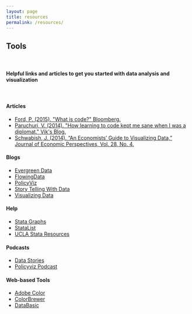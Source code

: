 ```yaml
---
layout: page
title: resources
permalink: /resources/
---
```


## Tools 
<br>


#### Helpful links and articles to get you started with data analysis and visualization   
<br>

#### Articles
- <a href = "http://www.bloomberg.com/graphics/2015-paul-ford-what-is-code/" target="_blank">Ford, P. (2015). "What is code?" Bloomberg.</a> 
- <a href = "http://www.vikparuchuri.com/blog/how-learning-to-code-kept-me-sane/" target="_blank">Paruchuri, V. (2014). "How learning to code kept me sane when I was a diplomat." Vik's Blog.</a> 
- <a href = "http://www.aeaweb.org/articles.php?doi=10.1257/jep.28.1.209" target="_blank">Schwabish, J. (2014). “An Economists’ Guide to Visualizing Data,” Journal of Economic Perspectives, Vol. 28, No. 4.</a> 

#### Blogs

- <a href = "http://stephanieevergreen.com/category/blog/" target="_blank">Evergreen Data</a> 
- <a href = "http://flowingdata.com/" target="_blank">FlowingData</a> 
- <a href = "http://policyviz.com/" target="_blank">PolicyViz</a> 
- <a href = "storytellingwithdata.com" target="_blank">Story Telling With Data</a> 
- <a href = "http://www.visualisingdata.com/" target="_blank">Visualizing Data</a> 


#### Help

- <a href = "http://www.stata.com/support/faqs/graphics/gph/stata-graphs/" target="_blank">Stata Graphs</a> 
- <a href = "http://www.statalist.org/" target="_blank">StataList</a> 
- <a href = "http://www.ats.ucla.edu/stat/stata/" target="_blank">UCLA Stata Resources</a> 


#### Podcasts

- <a href = "http://datastori.es/" target="_blank">Data Stories</a> 
- <a href = "https://itunes.apple.com/us/podcast/the-policyviz-podcast/id982966091?mt=2" target="_blank">Policyviz Podcast</a> 

#### Web-based Tools

- <a href = "https://color.adobe.com/" target="_blank">Adobe Color</a> 
- <a href = "http://colorbrewer2.org/" target="_blank">ColorBrewer</a> 
- <a href = "https://www.databasic.io/en/" target="_blank">DataBasic</a> 

